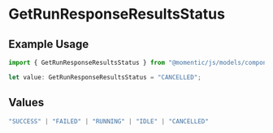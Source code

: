 # GetRunResponseResultsStatus

## Example Usage

```typescript
import { GetRunResponseResultsStatus } from "@momentic/js/models/components";

let value: GetRunResponseResultsStatus = "CANCELLED";
```

## Values

```typescript
"SUCCESS" | "FAILED" | "RUNNING" | "IDLE" | "CANCELLED"
```